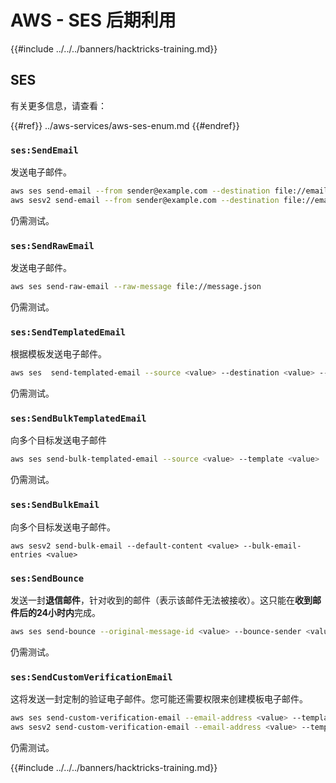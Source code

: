 # AWS - SES 后期利用

{{#include ../../../banners/hacktricks-training.md}}

## SES

有关更多信息，请查看：

{{#ref}}
../aws-services/aws-ses-enum.md
{{#endref}}

### `ses:SendEmail`

发送电子邮件。
```bash
aws ses send-email --from sender@example.com --destination file://emails.json --message file://message.json
aws sesv2 send-email --from sender@example.com --destination file://emails.json --message file://message.json
```
仍需测试。

### `ses:SendRawEmail`

发送电子邮件。
```bash
aws ses send-raw-email --raw-message file://message.json
```
仍需测试。

### `ses:SendTemplatedEmail`

根据模板发送电子邮件。
```bash
aws ses  send-templated-email --source <value> --destination <value> --template <value>
```
仍需测试。

### `ses:SendBulkTemplatedEmail`

向多个目标发送电子邮件
```bash
aws ses send-bulk-templated-email --source <value> --template <value>
```
仍需测试。

### `ses:SendBulkEmail`

向多个目标发送电子邮件。
```
aws sesv2 send-bulk-email --default-content <value> --bulk-email-entries <value>
```
### `ses:SendBounce`

发送一封**退信邮件**，针对收到的邮件（表示该邮件无法被接收）。这只能在**收到邮件后的24小时内**完成。
```bash
aws ses send-bounce --original-message-id <value> --bounce-sender <value> --bounced-recipient-info-list <value>
```
仍需测试。

### `ses:SendCustomVerificationEmail`

这将发送一封定制的验证电子邮件。您可能还需要权限来创建模板电子邮件。
```bash
aws ses send-custom-verification-email --email-address <value> --template-name <value>
aws sesv2 send-custom-verification-email --email-address <value> --template-name <value>
```
仍需测试。

{{#include ../../../banners/hacktricks-training.md}}
